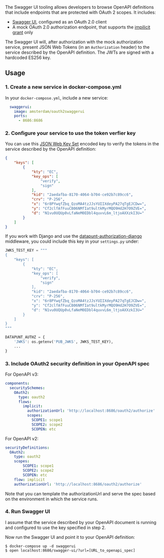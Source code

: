 The Swagger UI tooling allows developers to browse OpenAPI definitions that include endpoints that are protected with OAuth 2 scopes. It includes:

* [Swagger UI](https://github.com/swagger-api/swagger-ui), configured as an OAuth 2.0 client
* A mock OAuth 2.0 authorization endpoint, that supports the [impilicit grant](https://tools.ietf.org/html/rfc6749#section-4.2) only

The Swagger UI will, after authorization with the mock authorization service, present JSON Web Tokens (in an `Authorization` header) to the service described by the OpenAPI definition. The JWTs are signed with a hardcoded ES256 key.

## Usage


### 1. Create a new service in docker-compose.yml

In your `docker-compose.yml`, include a new service:

```yaml
  swaggerui:
    image: amsterdam/oauth2swaggerui
    ports:
      - 8686:8686
```

### 2. Configure your service to use the token verfier key 

You can use this [JSON Web Key Set](https://tools.ietf.org/html/rfc7517#section-5) encoded key to verify the tokens in the service described by the OpenAPI definition:

```json
{
    "keys": [
        {
            "kty": "EC",
            "key_ops": [
                "verify",
                "sign"
            ],
            "kid": "2aedafba-8170-4064-b704-ce92b7c89cc6",
            "crv": "P-256",
            "x": "6r8PYwqfZbq_QzoMA4tzJJsYUIIXdeyPA27qTgEJCDw=",
            "y": "Cf2clfAfFuuCB06NMfIat9ultkMyrMQO9Hd2H7O9ZVE=",
            "d": "N1vu0UQUp0vLfaNeM0EDbl4quvvL6m_ltjoAXXzkI3U="
        }
    ]
}
```

If you work with Django and use the [datapunt-authorization-django](https://pypi.python.org/pypi/datapunt-authorization-django/) middleware, you could include this key in your `settings.py` under:

```python
JWKS_TEST_KEY = """
{
    "keys": [
        {
            "kty": "EC",
            "key_ops": [
                "verify",
                "sign"
            ],
            "kid": "2aedafba-8170-4064-b704-ce92b7c89cc6",
            "crv": "P-256",
            "x": "6r8PYwqfZbq_QzoMA4tzJJsYUIIXdeyPA27qTgEJCDw=",
            "y": "Cf2clfAfFuuCB06NMfIat9ultkMyrMQO9Hd2H7O9ZVE=",
            "d": "N1vu0UQUp0vLfaNeM0EDbl4quvvL6m_ltjoAXXzkI3U="
        }
    ]
}
"""

DATAPUNT_AUTHZ = {
    'JWKS': os.getenv('PUB_JWKS', JWKS_TEST_KEY),
    ...
}
```

### 3. Include OAuth2 security definition in your OpenAPI spec

For OpenAPI v3:

```yaml
components:
  securitySchemes:
    OAuth2:
      type: oauth2
      flows:
        implicit:
          authorizationUrl: 'http://localhost:8686/oauth2/authorize'
          scopes:
            SCOPE1: scope1
            SCOPE2: scope2
            SCOPEN: etc
```

For OpenAPI v2:

```yaml
securityDefinitions:
  OAuth2:
    type: oauth2
    scopes:
        SCOPE1: scope1
        SCOPE2: scope2
        SCOPEN: etc
    flow: implicit
    authorizationUrl: 'http://localhost:8686/oauth2/authorize'
```

Note that you can template the authorizationUrl and serve the spec based on the environment in which the service runs.

### 4. Run Swagger UI

I assume that the service described by your OpenAPI document is running and configured to use the key specified in step 2.

Now run the Swagger UI and point it to your OpenAPI definition:

```shell
$ docker-compose up -d swaggerui
$ open localhost:8686/swagger-ui/?url=[URL_to_openapi_spec]
```